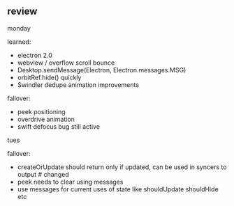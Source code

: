 ## review

monday

learned:

* electron 2.0
* webview / overflow scroll bounce
* Desktop.sendMessage(Electron, Electron.messages.MSG)
* orbitRef.hide() quickly
* Swindler dedupe animation improvements

fallover:

* peek positioning
* overdrive animation
* swift defocus bug still active

tues

fallover:

* createOrUpdate should return only if updated, can be used in syncers to output # changed
* peek needs to clear using messages
* use messages for current uses of state like shouldUpdate shouldHide etc
